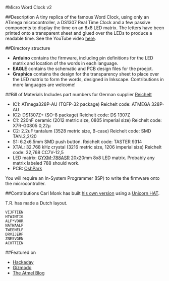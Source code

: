 #Micro Word Clock v2

##Description
A tiny replica of the famous Word Clock, using only an ATmega microcontroller, a DS1307 Real Time Clock and a few passive components to display the time on an 8x8 LED matrix. The letters have been printed onto a transparent sheet and glued over the LEDs to produce a readable time.
See the YouTube video [here](https://www.youtube.com/watch?v=9ko9CeylUTs).

##Directory structure
- **Arduino** contains the firmware, including pin definitions for the LED matrix and location of the words in each language.
- **EAGLE** contains the schematic and PCB design files for the proejct.
- **Graphics** contains the design for the transparency sheet to place over the LED matrix to form the words, designed in Inkscape. Contributions in more languages are welcome!

##Bill of Materials
Includes part numbers for German supplier [Reichelt](www.reichelt.de)
- IC1: ATmega328P-AU (TQFP-32 package) Reichelt code: ATMEGA 328P-AU
- IC2: DS1307Z+ (SO-8 package) Reichelt code: DS 1307Z
- C1: 220nF ceramic (2012 metric size, 0805 imperial size) Reichelt code: X7R-G0805 0,22µ
- C2: 2.2uF tantalum (3528 metric size, B-case) Reichelt code: SMD TAN.2,2/20
- S1: 6.2x6.5mm SMD push button. Reichelt code: TASTER 9314
- XTAL: 32.768 kHz crystal (3216 metric size, 1206 imperial size) Reichelt code: 32,768 CC7V-12,5
- LED matrix: [GYXM-788ASR](http://eud.dx.com/product/lson-788-8-x-8-red-led-display-dot-matrix-module-black-white-844302671) 20x20mm 8x8 LED matrix. Probably any matrix labeled 788 should work.
- PCB: [OshPark](https://oshpark.com/shared_projects/NkANAgow)

You will require an In-System Programmer (ISP) to write the firmware onto the microcontroller.

##Contributions
Carl Monk has built [his own version](http://fortoffee.org.uk/2014/12/word-clock-with-a-unicorn/) using a [Unicorn HAT](http://shop.pimoroni.com/products/unicorn-hat).


T.R. has made a Dutch layout.
```
VIJFTIEN
HTWINTIG
ALF*VOOR
NATWAALF
TWEENELF
DRVIJERF
ZNESVGEN
ACHTTIEN
```

##Featured on
- [Hackaday](http://hackaday.com/2014/11/29/micro-word-clock/)
- [Gizmodo](http://gizmodo.com/build-a-tiny-version-of-those-pricey-word-clocks-on-the-1665134624)
- [The Atmel Blog](http://blog.atmel.com/2014/12/01/build-your-own-micro-word-clock-with-an-atmega328p/)
